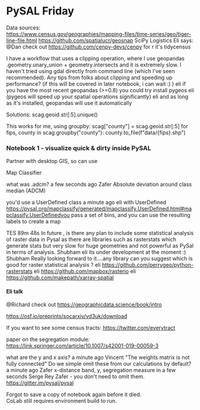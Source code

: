 # PySAL Friday 

Data sources:  
https://www.census.gov/geographies/mapping-files/time-series/geo/tiger-line-file.html
https://github.com/spatialucr/geosnap 
SciPy Logistics Eli says: @Dan check out https://github.com/cenpy-devs/cenpy
for r it's tidycensus 

I have a workflow that uses a clipping operation, where I use geopandas .geometry.unary_union + geometry.intersects and it is extremely slow. I haven't tried using gdal directly from command line (which I've seen recommended). Any tips from folks about clipping and speeding up performance? (if this will be covered in later notebook, i can wait :) )
eli if you have the most recent geopandas (>=0.8) you could try install pygeos
eli (pygeos will speed up your spatial operations significantly)
eli and as long as it's installed, geopandas will use it automatically

Solutions: 
scag.geoid.str[:5].unique()

This works for me, using groupby:
scag["county"] = scag.geoid.str[:5]
for fips, county in scag.groupby("county"):
county.to_file(f"data/{fips}.shp")

### Notebook 1 - visualize quick & dirty inside PySAL  
 Partner with desktop GIS, so can use 
 
 Map Classifier
 
 what was .adcm?
a few seconds ago
Zafer
Absolute deviation around class median (ADCM)

you'd use a UserDefined class
a minute ago
eli
with UserDefined https://pysal.org/mapclassify/generated/mapclassify.UserDefined.html#mapclassify.UserDefinedyou pass a set of bins, and you can use the resulting labels to create a map 

TES
89m 48s
In future , is there any plan to include some statistical analysis of raster data in Pysal as there are libraries such as rasterstats which generate stats but very slow for huge geometries and not powerful as PySal in terms of analysis.
Shubham
eli its under development at the moment :)
Shubham Really looking forward to it....any library can you suggest which is good for raster statistical analysis ?
eli https://github.com/perrygeo/python-rasterstats
eli https://github.com/mapbox/rasterio
eli https://github.com/makepath/xarray-spatial

#### Eli talk  

@Richard check out https://geographicdata.science/book/intro  

https://osf.io/preprints/socarxiv/vd3uk/download  

If you want to see some census tracts: https://twitter.com/everytract  

paper on the segregation module: https://link.springer.com/article/10.1007/s42001-019-00059-3

what are the y and x axis?
a minute ago
Vincent
"The weights matrix is not fully connected" Do we simple omit these from our calculations by default?
a minute ago
Zafer
x-distance band, y, segregation measure
in a few seconds
Serge Rey
Zafer - you don't need to omit them.  
https://gitter.im/pysal/pysal  

Forgot to save a copy of notebook again before it died.  
CoLab still requires environment build to run.  
